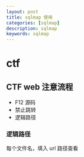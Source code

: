 ```yaml
---
layout: post
title: sqlmap 使用
categories: [sqlmap]
description: sqlmap
keywords: sqlmap 
---
```


# ctf

## CTF web 注意流程

- F12 源码
- 禁止跳转
- 逻辑路径

### 逻辑路径

每个文件名，填入 url 路径查看